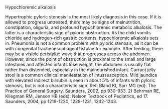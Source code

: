 Hypochloremic alkalosis

Hypertrophic pyloric stenosis is the most likely diagnosis in this case. If it is allowed to progress untreated, there may be signs of malnutrition, constipation, oliguria, and profound hypochloremic metabolic alkalosis. The latter is a characteristic sign of pyloric obstruction. As the child vomits chloride and hydrogen-rich gastric contents, hypochloremic alkalosis sets in. Pneumonia is not a common problem with pyloric stenosis, as it can be with congenital tracheoesophageal fistulae for example. After feeding, there may be a visible peristaltic wave that progresses across the abdomen. However, since the point of obstruction is proximal to the small and large intestines and affected infants lose weight, the abdomen is usually flat rather than distended, especially in the malnourished infant. Currant jelly stool is a common clinical manifestation of intussusception. Mild jaundice with elevated indirect bilirubin is seen in about 5% of infants with pyloric stenosis, but is not a characteristic sign. Ref: Bland KI, Sarr MG (ed): The Practice of General Surgery. Saunders, 2002, pp 930-933. 2) Behrman RE, Kliegman RM, Jenson HB (eds): Nelson Textbook of Pediatrics, ed 17. Saunders, 2004, pp 1219-1220, 1229-1231, 1242-1243.